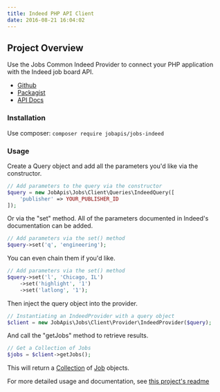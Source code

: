 ```yaml
---
title: Indeed PHP API Client
date: 2016-08-21 16:04:02
---
```


## Project Overview
Use the Jobs Common Indeed Provider to connect your PHP application with the Indeed job board API.

- [Github](https://github.com/jobapis/jobs-indeed)
- [Packagist](https://packagist.org/packages/jobapis/jobs-indeed)
- [API Docs](http://www.indeed.com/jsp/apiinfo.jsp)

### Installation

Use composer: `composer require jobapis/jobs-indeed`

### Usage

Create a Query object and add all the parameters you'd like via the constructor.
 
```php
// Add parameters to the query via the constructor
$query = new JobApis\Jobs\Client\Queries\IndeedQuery([
    'publisher' => YOUR_PUBLISHER_ID
]);
```

Or via the "set" method. All of the parameters documented in Indeed's documentation can be added.

```php
// Add parameters via the set() method
$query->set('q', 'engineering');
```

You can even chain them if you'd like.

```php
// Add parameters via the set() method
$query->set('l', 'Chicago, IL')
    ->set('highlight', '1')
    ->set('latlong', '1');
```
 
Then inject the query object into the provider.

```php
// Instantiating an IndeedProvider with a query object
$client = new JobApis\Jobs\Client\Provider\IndeedProvider($query);
```

And call the "getJobs" method to retrieve results.

```php
// Get a Collection of Jobs
$jobs = $client->getJobs();
```

This will return a [Collection](https://github.com/jobapis/jobs-common/blob/master/src/Collection.php) of [Job](https://github.com/jobapis/jobs-common/blob/master/src/Job.php) objects.

For more detailed usage and documentation, see [this project's readme](https://github.com/jobapis/jobs-indeed#usage)
